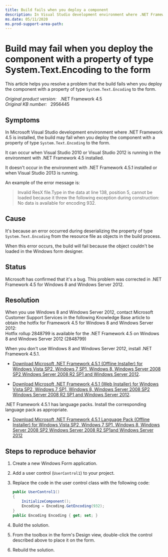 ```yaml
---
title: Build fails when you deploy a component
description: In Visual Studio development environment where .NET Framework 4.5 is installed, the build may fail when deploying the component with a property of type System.Text.Encoding to the form.
ms.date: 05/11/2020
ms.prod-support-area-path: 
---
```

# Build may fail when you deploy the component with a property of type System.Text.Encoding to the form

This article helps you resolve a problem that the build fails when you deploy the component with a property of type `System.Text.Encoding` to the form.

_Original product version:_ &nbsp; .NET Framework 4.5  
_Original KB number:_ &nbsp; 2956445

## Symptoms

In Microsoft Visual Studio development environment where .NET Framework 4.5 is installed, the build may fail when you deploy the component with a property of type `System.Text.Encoding` to the form.

It can occur when Visual Studio 2010 or Visual Studio 2012 is running in the environment with .NET Framework 4.5 installed.

It doesn't occur in the environment with .NET Framework 4.5.1 installed or when Visual Studio 2013 is running.

An example of the error message is:

> Invalid ResX file.Type in the data at line 138, position 5, cannot be loaded because it threw the following exception during construction: No data is available for encoding 932.

## Cause

It's because an error occurred during deserializing the property of type `System.Text.Encoding` from the resource file as objects in the build process.

When this error occurs, the build will fail because the object couldn't be loaded in the Windows form designer.

## Status

Microsoft has confirmed that it's a bug. This problem was corrected in .NET Framework 4.5 for Windows 8 and Windows Server 2012.

## Resolution

When you use Windows 8 and Windows Server 2012, contact Microsoft Customer Support Services in the following Knowledge Base article to obtain the hotfix for Framework 4.5 for Windows 8 and Windows Server 2012:  
Hotfix rollup 2848799 is available for the .NET Framework 4.5 on Windows 8 and Windows Server 2012 (2848799)

When you don't use Windows 8 and Windows Server 2012, install .NET Framework 4.5.1.

- [Download Microsoft .NET Framework 4.5.1 (Offline Installer) for Windows Vista SP2, Windows 7 SP1, Windows 8, Windows Server 2008 SP2 Windows Server 2008 R2 SP1 and Windows Server 2012](https://www.microsoft.com/download/details.aspx?id=40779).

- [Download Microsoft .NET Framework 4.5.1 (Web Installer) for Windows Vista SP2, Windows 7 SP1, Windows 8, Windows Server 2008 SP2 Windows Server 2008 R2 SP1 and Windows Server 2012](https://www.microsoft.com/download/details.aspx?id=40773).

.NET Framework 4.5.1 has language packs. Install the corresponding language pack as appropriate.

- [Download Microsoft .NET Framework 4.5.1 Language Pack (Offline Installer) for Windows Vista SP2, Windows 7 SP1, Windows 8, Windows Server 2008 SP2 Windows Server 2008 R2 SP1and Windows Server 2012](https://www.microsoft.com/download/details.aspx?id=40751)

## Steps to reproduce behavior

1. Create a new Windows Form application.
2. Add a user control (`UserControl1`) to your project.
3. Replace the code in the user control class with the following code:

    ```csharp
    public UserControl1()
    {
        InitializeComponent();
        Encoding = Encoding.GetEncoding(932);
    }
    public Encoding Encoding { get; set; }
    ```

4. Build the solution.
5. From the toolbox in the form's Design view, double-click the control described above to place it on the form.
6. Rebuild the solution.

